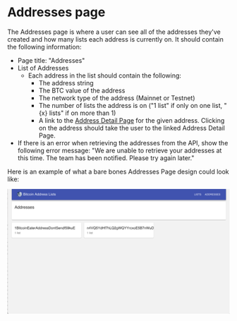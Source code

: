 # Addresses page

The Addresses page is where a user can see all of the addresses they've created and how many lists each address is currently on. It should contain the following information:

* Page title: "Addresses" 
* List of Addresses
    * Each address in the list should contain the following:
        * The address string
        * The BTC value of the address
        * The network type of the address (Mainnet or Testnet)
        * The number of lists the address is on ("1 list" if only on one list, "{x} lists" if on more than 1)
        * A link to the [Address Detail Page](./AddressDetailPage) for the given address. Clicking on the address should take the user to the linked Address Detail Page.
* If there is an error when retrieving the addresses from the API, show the following error message: "We are unable to retrieve your addresses at this time. The team has been notified. Please try again later."

Here is an example of what a bare bones Addresses Page design could look like:

![addresses](./screenshots/addresses.png)
